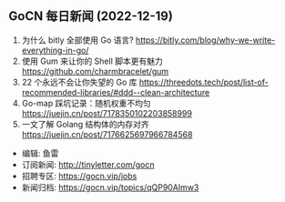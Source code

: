 ## GoCN 每日新闻 (2022-12-19)

1. 为什么 bitly 全部使用 Go 语言? https://bitly.com/blog/why-we-write-everything-in-go/
2. 使用 Gum 来让你的 Shell 脚本更有魅力 https://github.com/charmbracelet/gum
3. 22 个永远不会让你失望的 Go 库 https://threedots.tech/post/list-of-recommended-libraries/#ddd--clean-architecture
4. Go-map 踩坑记录：随机权重不均匀 https://juejin.cn/post/7178350102203858999
5. 一文了解 Golang 结构体的内存对齐 https://juejin.cn/post/7176625697966784568

* 编辑: 鱼雷
* 订阅新闻: http://tinyletter.com/gocn
* 招聘专区: https://gocn.vip/jobs
* 新闻归档: https://gocn.vip/topics/qQP90AImw3